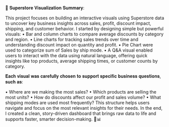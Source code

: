 📌 𝐒𝐮𝐩𝐞𝐫𝐬𝐭𝐨𝐫𝐞 𝐕𝐢𝐬𝐮𝐚𝐥𝐢𝐳𝐚𝐭𝐢𝐨𝐧 𝐒𝐮𝐦𝐦𝐚𝐫𝐲:

This project focuses on building an interactive visuals using Superstore data to uncover key business insights across sales, profit, discount impact, shipping, and customer behavior.
I started by designing simple but powerful visuals:
•	Bar and column charts to compare average discounts by category and region.
•	Line charts for tracking sales trends over time and understanding discount impact on quantity and profit.
•	Pie Chart were used to categorize sum of Sales by ship mode.
•	A Q&A visual enabled users to interact with the data using natural language, offering quick insights like top products, average shipping times, or customer counts by category.

𝐄𝐚𝐜𝐡 𝐯𝐢𝐬𝐮𝐚𝐥 𝐰𝐚𝐬 𝐜𝐚𝐫𝐞𝐟𝐮𝐥𝐥𝐲 𝐜𝐡𝐨𝐬𝐞𝐧 𝐭𝐨 𝐬𝐮𝐩𝐩𝐨𝐫𝐭 𝐬𝐩𝐞𝐜𝐢𝐟𝐢𝐜 𝐛𝐮𝐬𝐢𝐧𝐞𝐬𝐬 𝐪𝐮𝐞𝐬𝐭𝐢𝐨𝐧𝐬, 𝐬𝐮𝐜𝐡 𝐚𝐬:

•	Where are we making the most sales?
•	Which products are selling the most units?
•	How do discounts affect our profit and sales volume?
•	What shipping modes are used most frequently?
This structure helps users navigate and focus on the most relevant insights for their needs.
In the end, I created a clean, story-driven dashboard that brings raw data to life and supports faster, smarter decision-making. 🎯📊
